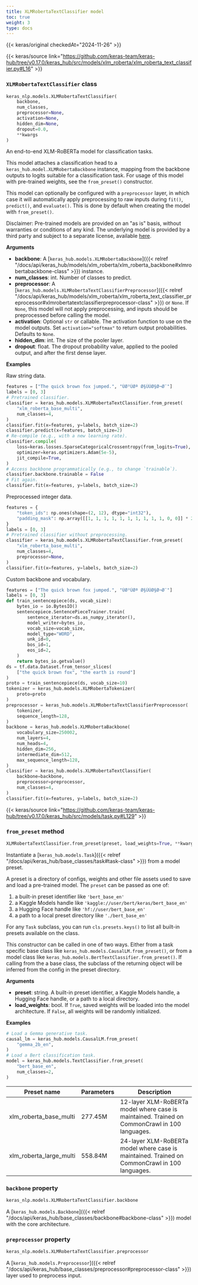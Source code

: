 ```yaml
---
title: XLMRobertaTextClassifier model
toc: true
weight: 3
type: docs
---
```


{{< keras/original checkedAt="2024-11-26" >}}

{{< keras/source link="https://github.com/keras-team/keras-hub/tree/v0.17.0/keras_hub/src/models/xlm_roberta/xlm_roberta_text_classifier.py#L16" >}}

### `XLMRobertaTextClassifier` class

```python
keras_nlp.models.XLMRobertaTextClassifier(
    backbone,
    num_classes,
    preprocessor=None,
    activation=None,
    hidden_dim=None,
    dropout=0.0,
    **kwargs
)
```

An end-to-end XLM-RoBERTa model for classification tasks.

This model attaches a classification head to a
`keras_hub.model.XLMRobertaBackbone` instance, mapping from the backbone
outputs to logits suitable for a classification task. For usage of
this model with pre-trained weights, see the `from_preset()` constructor.

This model can optionally be configured with a `preprocessor` layer, in
which case it will automatically apply preprocessing to raw inputs during
`fit()`, `predict()`, and `evaluate()`. This is done by default when
creating the model with `from_preset()`.

Disclaimer: Pre-trained models are provided on an "as is" basis, without
warranties or conditions of any kind. The underlying model is provided by a
third party and subject to a separate license, available
[here](https://github.com/facebookresearch/fairseq).

**Arguments**

- **backbone**: A [`keras_hub.models.XLMRobertaBackbone`]({{< relref "/docs/api/keras_hub/models/xlm_roberta/xlm_roberta_backbone#xlmrobertabackbone-class" >}}) instance.
- **num_classes**: int. Number of classes to predict.
- **preprocessor**: A [`keras_hub.models.XLMRobertaTextClassifierPreprocessor`]({{< relref "/docs/api/keras_hub/models/xlm_roberta/xlm_roberta_text_classifier_preprocessor#xlmrobertatextclassifierpreprocessor-class" >}}) or `None`. If
  `None`, this model will not apply preprocessing, and inputs should
  be preprocessed before calling the model.
- **activation**: Optional `str` or callable. The activation function to use
  on the model outputs. Set `activation="softmax"` to return output
  probabilities. Defaults to `None`.
- **hidden_dim**: int. The size of the pooler layer.
- **dropout**: float. The dropout probability value, applied to the pooled
  output, and after the first dense layer.

**Examples**

Raw string data.

```python
features = ["The quick brown fox jumped.", "ÙØ³ÙØª Ø§ÙÙØ§Ø¬Ø¨"]
labels = [0, 3]
# Pretrained classifier.
classifier = keras_hub.models.XLMRobertaTextClassifier.from_preset(
    "xlm_roberta_base_multi",
    num_classes=4,
)
classifier.fit(x=features, y=labels, batch_size=2)
classifier.predict(x=features, batch_size=2)
# Re-compile (e.g., with a new learning rate).
classifier.compile(
    loss=keras.losses.SparseCategoricalCrossentropy(from_logits=True),
    optimizer=keras.optimizers.Adam(5e-5),
    jit_compile=True,
)
# Access backbone programmatically (e.g., to change `trainable`).
classifier.backbone.trainable = False
# Fit again.
classifier.fit(x=features, y=labels, batch_size=2)
```

Preprocessed integer data.

```python
features = {
    "token_ids": np.ones(shape=(2, 12), dtype="int32"),
    "padding_mask": np.array([[1, 1, 1, 1, 1, 1, 1, 1, 1, 1, 0, 0]] * 2),
}
labels = [0, 3]
# Pretrained classifier without preprocessing.
classifier = keras_hub.models.XLMRobertaTextClassifier.from_preset(
    "xlm_roberta_base_multi",
    num_classes=4,
    preprocessor=None,
)
classifier.fit(x=features, y=labels, batch_size=2)
```

Custom backbone and vocabulary.

```python
features = ["The quick brown fox jumped.", "ÙØ³ÙØª Ø§ÙÙØ§Ø¬Ø¨"]
labels = [0, 3]
def train_sentencepiece(ds, vocab_size):
    bytes_io = io.BytesIO()
    sentencepiece.SentencePieceTrainer.train(
        sentence_iterator=ds.as_numpy_iterator(),
        model_writer=bytes_io,
        vocab_size=vocab_size,
        model_type="WORD",
        unk_id=0,
        bos_id=1,
        eos_id=2,
    )
    return bytes_io.getvalue()
ds = tf.data.Dataset.from_tensor_slices(
    ["the quick brown fox", "the earth is round"]
)
proto = train_sentencepiece(ds, vocab_size=10)
tokenizer = keras_hub.models.XLMRobertaTokenizer(
    proto=proto
)
preprocessor = keras_hub.models.XLMRobertaTextClassifierPreprocessor(
    tokenizer,
    sequence_length=128,
)
backbone = keras_hub.models.XLMRobertaBackbone(
    vocabulary_size=250002,
    num_layers=4,
    num_heads=4,
    hidden_dim=256,
    intermediate_dim=512,
    max_sequence_length=128,
)
classifier = keras_hub.models.XLMRobertaTextClassifier(
    backbone=backbone,
    preprocessor=preprocessor,
    num_classes=4,
)
classifier.fit(x=features, y=labels, batch_size=2)
```

{{< keras/source link="https://github.com/keras-team/keras-hub/tree/v0.17.0/keras_hub/src/models/task.py#L129" >}}

### `from_preset` method

```python
XLMRobertaTextClassifier.from_preset(preset, load_weights=True, **kwargs)
```

Instantiate a [`keras_hub.models.Task`]({{< relref "/docs/api/keras_hub/base_classes/task#task-class" >}}) from a model preset.

A preset is a directory of configs, weights and other file assets used
to save and load a pre-trained model. The `preset` can be passed as
one of:

1. a built-in preset identifier like `'bert_base_en'`
2. a Kaggle Models handle like `'kaggle://user/bert/keras/bert_base_en'`
3. a Hugging Face handle like `'hf://user/bert_base_en'`
4. a path to a local preset directory like `'./bert_base_en'`

For any `Task` subclass, you can run `cls.presets.keys()` to list all
built-in presets available on the class.

This constructor can be called in one of two ways. Either from a task
specific base class like `keras_hub.models.CausalLM.from_preset()`, or
from a model class like `keras_hub.models.BertTextClassifier.from_preset()`.
If calling from the a base class, the subclass of the returning object
will be inferred from the config in the preset directory.

**Arguments**

- **preset**: string. A built-in preset identifier, a Kaggle Models
  handle, a Hugging Face handle, or a path to a local directory.
- **load_weights**: bool. If `True`, saved weights will be loaded into
  the model architecture. If `False`, all weights will be
  randomly initialized.

**Examples**

```python
# Load a Gemma generative task.
causal_lm = keras_hub.models.CausalLM.from_preset(
    "gemma_2b_en",
)
# Load a Bert classification task.
model = keras_hub.models.TextClassifier.from_preset(
    "bert_base_en",
    num_classes=2,
)
```

| Preset name             | Parameters | Description                                                                                   |
| ----------------------- | ---------- | --------------------------------------------------------------------------------------------- |
| xlm_roberta_base_multi  | 277.45M    | 12-layer XLM-RoBERTa model where case is maintained. Trained on CommonCrawl in 100 languages. |
| xlm_roberta_large_multi | 558.84M    | 24-layer XLM-RoBERTa model where case is maintained. Trained on CommonCrawl in 100 languages. |

### `backbone` property

```python
keras_nlp.models.XLMRobertaTextClassifier.backbone
```

A [`keras_hub.models.Backbone`]({{< relref "/docs/api/keras_hub/base_classes/backbone#backbone-class" >}}) model with the core architecture.

### `preprocessor` property

```python
keras_nlp.models.XLMRobertaTextClassifier.preprocessor
```

A [`keras_hub.models.Preprocessor`]({{< relref "/docs/api/keras_hub/base_classes/preprocessor#preprocessor-class" >}}) layer used to preprocess input.
